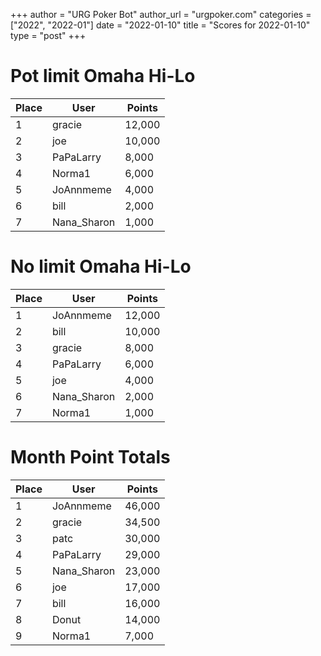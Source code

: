 +++
author = "URG Poker Bot"
author_url = "urgpoker.com"
categories = ["2022", "2022-01"]
date = "2022-01-10"
title = "Scores for 2022-01-10"
type = "post"
+++
# Pot limit Omaha Hi-Lo

| Place | User | Points |
|-------|------|--------|
| 1 | gracie | 12,000 |
| 2 | joe | 10,000 |
| 3 | PaPaLarry | 8,000 |
| 4 | Norma1 | 6,000 |
| 5 | JoAnnmeme | 4,000 |
| 6 | bill | 2,000 |
| 7 | Nana_Sharon | 1,000 |

# No limit Omaha Hi-Lo

| Place | User | Points |
|-------|------|--------|
| 1 | JoAnnmeme | 12,000 |
| 2 | bill | 10,000 |
| 3 | gracie | 8,000 |
| 4 | PaPaLarry | 6,000 |
| 5 | joe | 4,000 |
| 6 | Nana_Sharon | 2,000 |
| 7 | Norma1 | 1,000 |

# Month Point Totals

| Place | User | Points |
|-------|------|--------|
| 1 | JoAnnmeme | 46,000 |
| 2 | gracie | 34,500 |
| 3 | patc | 30,000 |
| 4 | PaPaLarry | 29,000 |
| 5 | Nana_Sharon | 23,000 |
| 6 | joe | 17,000 |
| 7 | bill | 16,000 |
| 8 | Donut | 14,000 |
| 9 | Norma1 | 7,000 |
